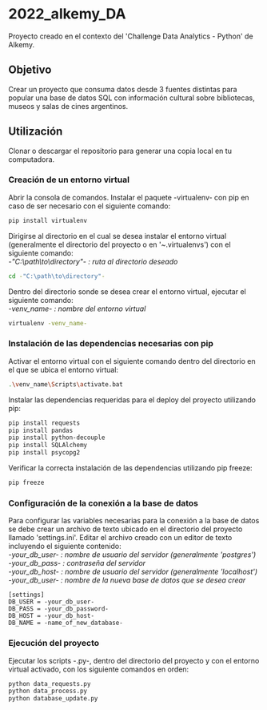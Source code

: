 # 2022_alkemy_DA

Proyecto creado en el contexto del 'Challenge Data Analytics - Python' de Alkemy.

## Objetivo

Crear un proyecto que consuma datos desde 3 fuentes distintas para popular una base de datos SQL con información cultural sobre bibliotecas, museos y salas de cines argentinos.

## Utilización

Clonar o descargar el repositorio para generar una copia local en tu computadora.

### Creación de un entorno virtual

Abrir la consola de comandos. Instalar el paquete -virtualenv- con pip en caso de ser necesario con el siguiente comando:

```bash
pip install virtualenv
```

Dirigirse al directorio en el cual se desea instalar el entorno virtual (generalmente el directorio del proyecto o en '~\.virtualenvs') con el siguiente comando: <br>
*-"C:\path\to\directory"- : ruta al directorio deseado*

```bash
cd -"C:\path\to\directory"-
```

Dentro del directorio sonde se desea crear el entorno virtual, ejecutar el siguiente comando: <br>
*-venv_name- : nombre del entorno virtual*

```bash
virtualenv -venv_name-
```

### Instalación de las dependencias necesarias con pip

Activar el entorno virtual con el siguiente comando dentro del directorio en el que se ubica el entorno virtual:

```bash
.\venv_name\Scripts\activate.bat
```

Instalar las dependencias requeridas para el deploy del proyecto utilizando pip:

```bash
pip install requests
pip install pandas
pip install python-decouple
pip install SQLAlchemy
pip install psycopg2
```

Verificar la correcta instalación de las dependencias utilizando pip freeze:

```bash
pip freeze
```

### Configuración de la conexión a la base de datos

Para configurar las variables necesarias para la conexión a la base de datos se debe crear un archivo de texto ubicado en el directorio del proyecto llamado 'settings.ini'. Editar el archivo creado con un editor de texto incluyendo el siguiente contenido:<br>
*-your_db_user- : nombre de usuario del servidor (generalmente 'postgres')* <br>
*-your_db_pass- : contraseña del servidor* <br>
*-your_db_host- : nombre de usuario del servidor (generalmente 'localhost')* <br>
*-your_db_user- : nombre de la nueva base de datos que se desea crear*

```notepad
[settings]
DB_USER = -your_db_user-
DB_PASS = -your_db_password-
DB_HOST = -your_db_host-
DB_NAME = -name_of_new_database-
```

### Ejecución del proyecto

Ejecutar los scripts -.py-, dentro del directorio del proyecto y con el entorno virtual activado, con los siguiente comandos en orden:

```bash
python data_requests.py
python data_process.py
python database_update.py
```
